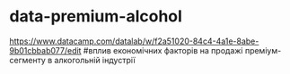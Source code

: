 # data-premium-alcohol
https://www.datacamp.com/datalab/w/f2a51020-84c4-4a1e-8abe-9b01cbbab077/edit
#вплив економічних факторів на продажі преміум-сегменту в алкогольній індустрії
